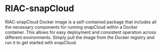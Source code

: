 # RIAC-snapCloud
RIAC-snapCloud Docker image is a self-contained package that includes all the necessary components for running snapCloud within a Docker container. This allows for easy deployment and consistent operation across different environments. Simply pull the image from the Docker registry and run it to get started with snapCloud.
